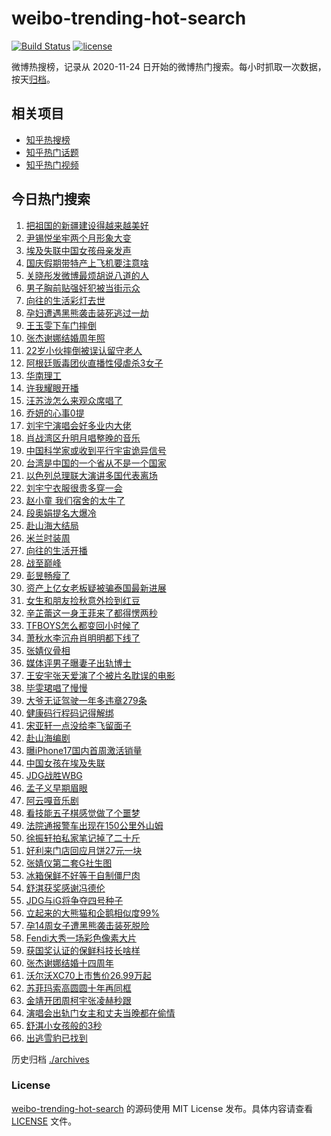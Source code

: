 # weibo-trending-hot-search

[![Build Status](https://github.com/justjavac/weibo-trending-hot-search/workflows/ci/badge.svg?branch=master)](https://github.com/justjavac/weibo-trending-hot-search/actions)
[![license](https://img.shields.io/github/license/justjavac/weibo-trending-hot-search)](https://github.com/justjavac/weibo-trending-hot-search/blob/master/LICENSE)

微博热搜榜，记录从 2020-11-24 日开始的微博热门搜索。每小时抓取一次数据，按天[归档](./archives)。

## 相关项目

- [知乎热搜榜](https://github.com/justjavac/zhihu-trending-top-search)
- [知乎热门话题](https://github.com/justjavac/zhihu-trending-hot-questions)
- [知乎热门视频](https://github.com/justjavac/zhihu-trending-hot-video)

## 今日热门搜索

<!-- BEGIN -->
<!-- 最后更新时间 Sat Sep 27 2025 02:09:50 GMT+0800 (China Standard Time) -->

1. [把祖国的新疆建设得越来越美好](https://s.weibo.com//weibo?q=%23%E6%8A%8A%E7%A5%96%E5%9B%BD%E7%9A%84%E6%96%B0%E7%96%86%E5%BB%BA%E8%AE%BE%E5%BE%97%E8%B6%8A%E6%9D%A5%E8%B6%8A%E7%BE%8E%E5%A5%BD%23&Refer=new_time)
1. [尹锡悦坐牢两个月形象大变](https://s.weibo.com//weibo?q=%23%E5%B0%B9%E9%94%A1%E6%82%A6%E5%9D%90%E7%89%A2%E4%B8%A4%E4%B8%AA%E6%9C%88%E5%BD%A2%E8%B1%A1%E5%A4%A7%E5%8F%98%23&t=31&band_rank=9&Refer=top)
1. [埃及失联中国女孩母亲发声](https://s.weibo.com//weibo?q=%23%E5%9F%83%E5%8F%8A%E5%A4%B1%E8%81%94%E4%B8%AD%E5%9B%BD%E5%A5%B3%E5%AD%A9%E6%AF%8D%E4%BA%B2%E5%8F%91%E5%A3%B0%23&t=31&band_rank=10&Refer=top)
1. [国庆假期带特产上飞机要注意啥](https://s.weibo.com//weibo?q=%23%E5%9B%BD%E5%BA%86%E5%81%87%E6%9C%9F%E5%B8%A6%E7%89%B9%E4%BA%A7%E4%B8%8A%E9%A3%9E%E6%9C%BA%E8%A6%81%E6%B3%A8%E6%84%8F%E5%95%A5%23&t=31&band_rank=3&Refer=top)
1. [关晓彤发微博最烦胡说八道的人](https://s.weibo.com//weibo?q=%E5%85%B3%E6%99%93%E5%BD%A4%E5%8F%91%E5%BE%AE%E5%8D%9A%E6%9C%80%E7%83%A6%E8%83%A1%E8%AF%B4%E5%85%AB%E9%81%93%E7%9A%84%E4%BA%BA&t=31&band_rank=4&Refer=top)
1. [男子胸前贴强奸犯被当街示众](https://s.weibo.com//weibo?q=%23%E7%94%B7%E5%AD%90%E8%83%B8%E5%89%8D%E8%B4%B4%E5%BC%BA%E5%A5%B8%E7%8A%AF%E8%A2%AB%E5%BD%93%E8%A1%97%E7%A4%BA%E4%BC%97%23&t=31&band_rank=6&Refer=top)
1. [向往的生活彩灯去世](https://s.weibo.com//weibo?q=%23%E5%90%91%E5%BE%80%E7%9A%84%E7%94%9F%E6%B4%BB%E5%BD%A9%E7%81%AF%E5%8E%BB%E4%B8%96%23&t=31&band_rank=5&Refer=top)
1. [孕妇遭遇黑熊袭击装死逃过一劫](https://s.weibo.com//weibo?q=%23%E5%AD%95%E5%A6%87%E9%81%AD%E9%81%87%E9%BB%91%E7%86%8A%E8%A2%AD%E5%87%BB%E8%A3%85%E6%AD%BB%E9%80%83%E8%BF%87%E4%B8%80%E5%8A%AB%23&t=31&band_rank=29&Refer=top)
1. [王玉雯下车门摔倒](https://s.weibo.com//weibo?q=%E7%8E%8B%E7%8E%89%E9%9B%AF%E4%B8%8B%E8%BD%A6%E9%97%A8%E6%91%94%E5%80%92&t=31&band_rank=7&Refer=top)
1. [张杰谢娜结婚周年照](https://s.weibo.com//weibo?q=%23%E5%BC%A0%E6%9D%B0%E8%B0%A2%E5%A8%9C%E7%BB%93%E5%A9%9A%E5%91%A8%E5%B9%B4%E7%85%A7%23&t=31&band_rank=12&Refer=top)
1. [22岁小伙摔倒被误认留守老人](https://s.weibo.com//weibo?q=%2322%E5%B2%81%E5%B0%8F%E4%BC%99%E6%91%94%E5%80%92%E8%A2%AB%E8%AF%AF%E8%AE%A4%E7%95%99%E5%AE%88%E8%80%81%E4%BA%BA%23&t=31&band_rank=2&Refer=top)
1. [阿根廷贩毒团伙直播性侵虐杀3女子](https://s.weibo.com//weibo?q=%23%E9%98%BF%E6%A0%B9%E5%BB%B7%E8%B4%A9%E6%AF%92%E5%9B%A2%E4%BC%99%E7%9B%B4%E6%92%AD%E6%80%A7%E4%BE%B5%E8%99%90%E6%9D%803%E5%A5%B3%E5%AD%90%23&t=31&band_rank=11&Refer=top)
1. [华南理工](https://s.weibo.com//weibo?q=%E5%8D%8E%E5%8D%97%E7%90%86%E5%B7%A5&t=31&band_rank=15&Refer=top)
1. [许我耀眼开播](https://s.weibo.com//weibo?q=%23%E8%AE%B8%E6%88%91%E8%80%80%E7%9C%BC%E5%BC%80%E6%92%AD%23&t=31&band_rank=13&Refer=top)
1. [汪苏泷怎么来观众席唱了](https://s.weibo.com//weibo?q=%E6%B1%AA%E8%8B%8F%E6%B3%B7%E6%80%8E%E4%B9%88%E6%9D%A5%E8%A7%82%E4%BC%97%E5%B8%AD%E5%94%B1%E4%BA%86&t=31&band_rank=23&Refer=top)
1. [乔妍的心事0提](https://s.weibo.com//weibo?q=%23%E4%B9%94%E5%A6%8D%E7%9A%84%E5%BF%83%E4%BA%8B0%E6%8F%90%23&t=31&band_rank=8&Refer=top)
1. [刘宇宁演唱会好多业内大佬](https://s.weibo.com//weibo?q=%23%E5%88%98%E5%AE%87%E5%AE%81%E6%BC%94%E5%94%B1%E4%BC%9A%E5%A5%BD%E5%A4%9A%E4%B8%9A%E5%86%85%E5%A4%A7%E4%BD%AC%23&t=31&band_rank=21&Refer=top)
1. [肖战湾区升明月唱整晚的音乐](https://s.weibo.com//weibo?q=%23%E8%82%96%E6%88%98%E6%B9%BE%E5%8C%BA%E5%8D%87%E6%98%8E%E6%9C%88%E5%94%B1%E6%95%B4%E6%99%9A%E7%9A%84%E9%9F%B3%E4%B9%90%23&t=31&band_rank=14&Refer=top)
1. [中国科学家或收到平行宇宙诡异信号](https://s.weibo.com//weibo?q=%E4%B8%AD%E5%9B%BD%E7%A7%91%E5%AD%A6%E5%AE%B6%E6%88%96%E6%94%B6%E5%88%B0%E5%B9%B3%E8%A1%8C%E5%AE%87%E5%AE%99%E8%AF%A1%E5%BC%82%E4%BF%A1%E5%8F%B7&t=31&band_rank=38&Refer=top)
1. [台湾是中国的一个省从不是一个国家](https://s.weibo.com//weibo?q=%23%E5%8F%B0%E6%B9%BE%E6%98%AF%E4%B8%AD%E5%9B%BD%E7%9A%84%E4%B8%80%E4%B8%AA%E7%9C%81%E4%BB%8E%E4%B8%8D%E6%98%AF%E4%B8%80%E4%B8%AA%E5%9B%BD%E5%AE%B6%23&t=31&band_rank=1&Refer=top)
1. [以色列总理联大演讲多国代表离场](https://s.weibo.com//weibo?q=%23%E4%BB%A5%E8%89%B2%E5%88%97%E6%80%BB%E7%90%86%E8%81%94%E5%A4%A7%E6%BC%94%E8%AE%B2%E5%A4%9A%E5%9B%BD%E4%BB%A3%E8%A1%A8%E7%A6%BB%E5%9C%BA%23&t=31&band_rank=20&Refer=top)
1. [刘宇宁衣服很贵多穿一会](https://s.weibo.com//weibo?q=%E5%88%98%E5%AE%87%E5%AE%81%E8%A1%A3%E6%9C%8D%E5%BE%88%E8%B4%B5%E5%A4%9A%E7%A9%BF%E4%B8%80%E4%BC%9A&t=31&band_rank=26&Refer=top)
1. [赵小童 我们宿舍的太牛了](https://s.weibo.com//weibo?q=%E8%B5%B5%E5%B0%8F%E7%AB%A5%20%E6%88%91%E4%BB%AC%E5%AE%BF%E8%88%8D%E7%9A%84%E5%A4%AA%E7%89%9B%E4%BA%86&t=31&band_rank=27&Refer=top)
1. [段奥娟提名大爆冷](https://s.weibo.com//weibo?q=%23%E6%AE%B5%E5%A5%A5%E5%A8%9F%E6%8F%90%E5%90%8D%E5%A4%A7%E7%88%86%E5%86%B7%23&t=31&band_rank=22&Refer=top)
1. [赴山海大结局](https://s.weibo.com//weibo?q=%23%E8%B5%B4%E5%B1%B1%E6%B5%B7%E5%A4%A7%E7%BB%93%E5%B1%80%23&t=31&band_rank=34&Refer=top)
1. [米兰时装周](https://s.weibo.com//weibo?q=%E7%B1%B3%E5%85%B0%E6%97%B6%E8%A3%85%E5%91%A8&t=31&band_rank=24&Refer=top)
1. [向往的生活开播](https://s.weibo.com//weibo?q=%E5%90%91%E5%BE%80%E7%9A%84%E7%94%9F%E6%B4%BB%E5%BC%80%E6%92%AD&t=31&band_rank=18&Refer=top)
1. [战至巅峰](https://s.weibo.com//weibo?q=%E6%88%98%E8%87%B3%E5%B7%85%E5%B3%B0&t=31&band_rank=43&Refer=top)
1. [彭昱畅瘦了](https://s.weibo.com//weibo?q=%E5%BD%AD%E6%98%B1%E7%95%85%E7%98%A6%E4%BA%86&t=31&band_rank=32&Refer=top)
1. [资产上亿女老板疑被骗泰国最新进展](https://s.weibo.com//weibo?q=%23%E8%B5%84%E4%BA%A7%E4%B8%8A%E4%BA%BF%E5%A5%B3%E8%80%81%E6%9D%BF%E7%96%91%E8%A2%AB%E9%AA%97%E6%B3%B0%E5%9B%BD%E6%9C%80%E6%96%B0%E8%BF%9B%E5%B1%95%23&t=31&band_rank=30&Refer=top)
1. [女生和朋友捡秋意外捡到红豆](https://s.weibo.com//weibo?q=%E5%A5%B3%E7%94%9F%E5%92%8C%E6%9C%8B%E5%8F%8B%E6%8D%A1%E7%A7%8B%E6%84%8F%E5%A4%96%E6%8D%A1%E5%88%B0%E7%BA%A2%E8%B1%86&t=31&band_rank=39&Refer=top)
1. [辛芷蕾这一身王菲来了都得愣两秒](https://s.weibo.com//weibo?q=%E8%BE%9B%E8%8A%B7%E8%95%BE%E8%BF%99%E4%B8%80%E8%BA%AB%E7%8E%8B%E8%8F%B2%E6%9D%A5%E4%BA%86%E9%83%BD%E5%BE%97%E6%84%A3%E4%B8%A4%E7%A7%92&t=31&band_rank=28&Refer=top)
1. [TFBOYS怎么都变回小时候了](https://s.weibo.com//weibo?q=TFBOYS%E6%80%8E%E4%B9%88%E9%83%BD%E5%8F%98%E5%9B%9E%E5%B0%8F%E6%97%B6%E5%80%99%E4%BA%86&t=31&band_rank=43&Refer=top)
1. [萧秋水李沉舟肖明明都下线了](https://s.weibo.com//weibo?q=%E8%90%A7%E7%A7%8B%E6%B0%B4%E6%9D%8E%E6%B2%89%E8%88%9F%E8%82%96%E6%98%8E%E6%98%8E%E9%83%BD%E4%B8%8B%E7%BA%BF%E4%BA%86&t=31&band_rank=31&Refer=top)
1. [张婧仪骨相](https://s.weibo.com//weibo?q=%E5%BC%A0%E5%A9%A7%E4%BB%AA%E9%AA%A8%E7%9B%B8&t=31&band_rank=44&Refer=top)
1. [媒体评男子曝妻子出轨博士](https://s.weibo.com//weibo?q=%23%E5%AA%92%E4%BD%93%E8%AF%84%E7%94%B7%E5%AD%90%E6%9B%9D%E5%A6%BB%E5%AD%90%E5%87%BA%E8%BD%A8%E5%8D%9A%E5%A3%AB%23&t=31&band_rank=35&Refer=top)
1. [王安宇张天爱演了个被片名耽误的电影](https://s.weibo.com//weibo?q=%E7%8E%8B%E5%AE%89%E5%AE%87%E5%BC%A0%E5%A4%A9%E7%88%B1%E6%BC%94%E4%BA%86%E4%B8%AA%E8%A2%AB%E7%89%87%E5%90%8D%E8%80%BD%E8%AF%AF%E7%9A%84%E7%94%B5%E5%BD%B1&t=31&band_rank=46&Refer=top)
1. [毕雯珺唱了慢慢](https://s.weibo.com//weibo?q=%E6%AF%95%E9%9B%AF%E7%8F%BA%E5%94%B1%E4%BA%86%E6%85%A2%E6%85%A2&t=31&band_rank=36&Refer=top)
1. [大爷无证驾驶一年多违章279条](https://s.weibo.com//weibo?q=%23%E5%A4%A7%E7%88%B7%E6%97%A0%E8%AF%81%E9%A9%BE%E9%A9%B6%E4%B8%80%E5%B9%B4%E5%A4%9A%E8%BF%9D%E7%AB%A0279%E6%9D%A1%23&t=31&band_rank=40&Refer=top)
1. [健康码行程码记得解绑](https://s.weibo.com//weibo?q=%E5%81%A5%E5%BA%B7%E7%A0%81%E8%A1%8C%E7%A8%8B%E7%A0%81%E8%AE%B0%E5%BE%97%E8%A7%A3%E7%BB%91&t=31&band_rank=20&Refer=top)
1. [宋亚轩一点没给李飞留面子](https://s.weibo.com//weibo?q=%E5%AE%8B%E4%BA%9A%E8%BD%A9%E4%B8%80%E7%82%B9%E6%B2%A1%E7%BB%99%E6%9D%8E%E9%A3%9E%E7%95%99%E9%9D%A2%E5%AD%90&t=31&band_rank=31&Refer=top)
1. [赴山海编剧](https://s.weibo.com//weibo?q=%E8%B5%B4%E5%B1%B1%E6%B5%B7%E7%BC%96%E5%89%A7&t=31&band_rank=46&Refer=top)
1. [曝iPhone17国内首周激活销量](https://s.weibo.com//weibo?q=%23%E6%9B%9DiPhone17%E5%9B%BD%E5%86%85%E9%A6%96%E5%91%A8%E6%BF%80%E6%B4%BB%E9%94%80%E9%87%8F%23&t=31&band_rank=39&Refer=top)
1. [中国女孩在埃及失联](https://s.weibo.com//weibo?q=%E4%B8%AD%E5%9B%BD%E5%A5%B3%E5%AD%A9%E5%9C%A8%E5%9F%83%E5%8F%8A%E5%A4%B1%E8%81%94&t=31&band_rank=49&Refer=top)
1. [JDG战胜WBG](https://s.weibo.com//weibo?q=JDG%E6%88%98%E8%83%9CWBG&t=31&band_rank=35&Refer=top)
1. [孟子义早期眉眼](https://s.weibo.com//weibo?q=%E5%AD%9F%E5%AD%90%E4%B9%89%E6%97%A9%E6%9C%9F%E7%9C%89%E7%9C%BC&t=31&band_rank=45&Refer=top)
1. [阿云嘎音乐剧](https://s.weibo.com//weibo?q=%E9%98%BF%E4%BA%91%E5%98%8E%E9%9F%B3%E4%B9%90%E5%89%A7&t=31&band_rank=46&Refer=top)
1. [看技能五子棋感觉做了个噩梦](https://s.weibo.com//weibo?q=%E7%9C%8B%E6%8A%80%E8%83%BD%E4%BA%94%E5%AD%90%E6%A3%8B%E6%84%9F%E8%A7%89%E5%81%9A%E4%BA%86%E4%B8%AA%E5%99%A9%E6%A2%A6&t=31&band_rank=47&Refer=top)
1. [法院通报警车出现在150公里外山姆](https://s.weibo.com//weibo?q=%23%E6%B3%95%E9%99%A2%E9%80%9A%E6%8A%A5%E8%AD%A6%E8%BD%A6%E5%87%BA%E7%8E%B0%E5%9C%A8150%E5%85%AC%E9%87%8C%E5%A4%96%E5%B1%B1%E5%A7%86%23&t=31&band_rank=48&Refer=top)
1. [徐振轩拍私家笔记掉了二十斤](https://s.weibo.com//weibo?q=%E5%BE%90%E6%8C%AF%E8%BD%A9%E6%8B%8D%E7%A7%81%E5%AE%B6%E7%AC%94%E8%AE%B0%E6%8E%89%E4%BA%86%E4%BA%8C%E5%8D%81%E6%96%A4&t=31&band_rank=49&Refer=top)
1. [好利来门店回应月饼27元一块](https://s.weibo.com//weibo?q=%23%E5%A5%BD%E5%88%A9%E6%9D%A5%E9%97%A8%E5%BA%97%E5%9B%9E%E5%BA%94%E6%9C%88%E9%A5%BC27%E5%85%83%E4%B8%80%E5%9D%97%23&t=31&band_rank=25&Refer=top)
1. [张婧仪第二套G社生图](https://s.weibo.com//weibo?q=%23%E5%BC%A0%E5%A9%A7%E4%BB%AA%E7%AC%AC%E4%BA%8C%E5%A5%97G%E7%A4%BE%E7%94%9F%E5%9B%BE%23&t=31&band_rank=37&Refer=top)
1. [冰箱保鲜不好等于自制僵尸肉](https://s.weibo.com//weibo?q=%23%E5%86%B0%E7%AE%B1%E4%BF%9D%E9%B2%9C%E4%B8%8D%E5%A5%BD%E7%AD%89%E4%BA%8E%E8%87%AA%E5%88%B6%E5%83%B5%E5%B0%B8%E8%82%89%23&t=31&band_rank=40&Refer=top)
1. [舒淇获奖感谢冯德伦](https://s.weibo.com//weibo?q=%23%E8%88%92%E6%B7%87%E8%8E%B7%E5%A5%96%E6%84%9F%E8%B0%A2%E5%86%AF%E5%BE%B7%E4%BC%A6%23&t=31&band_rank=50&Refer=top)
1. [JDG与iG将争夺四号种子](https://s.weibo.com//weibo?q=%23JDG%E4%B8%8EiG%E5%B0%86%E4%BA%89%E5%A4%BA%E5%9B%9B%E5%8F%B7%E7%A7%8D%E5%AD%90%23&t=31&band_rank=47&Refer=top)
1. [立起来的大熊猫和企鹅相似度99%](https://s.weibo.com//weibo?q=%23%E7%AB%8B%E8%B5%B7%E6%9D%A5%E7%9A%84%E5%A4%A7%E7%86%8A%E7%8C%AB%E5%92%8C%E4%BC%81%E9%B9%85%E7%9B%B8%E4%BC%BC%E5%BA%A699%25%23&t=31&band_rank=48&Refer=top)
1. [孕14周女子遭黑熊袭击装死脱险](https://s.weibo.com//weibo?q=%23%E5%AD%9514%E5%91%A8%E5%A5%B3%E5%AD%90%E9%81%AD%E9%BB%91%E7%86%8A%E8%A2%AD%E5%87%BB%E8%A3%85%E6%AD%BB%E8%84%B1%E9%99%A9%23&t=31&band_rank=35&Refer=top)
1. [Fendi大秀一场彩色像素大片](https://s.weibo.com//weibo?q=%23Fendi%E5%A4%A7%E7%A7%80%E4%B8%80%E5%9C%BA%E5%BD%A9%E8%89%B2%E5%83%8F%E7%B4%A0%E5%A4%A7%E7%89%87%23&t=31&band_rank=16&Refer=top)
1. [获国奖认证的保鲜科技长啥样](https://s.weibo.com//weibo?q=%23%E8%8E%B7%E5%9B%BD%E5%A5%96%E8%AE%A4%E8%AF%81%E7%9A%84%E4%BF%9D%E9%B2%9C%E7%A7%91%E6%8A%80%E9%95%BF%E5%95%A5%E6%A0%B7%23&t=31&band_rank=17&Refer=top)
1. [张杰谢娜结婚十四周年](https://s.weibo.com//weibo?q=%23%E5%BC%A0%E6%9D%B0%E8%B0%A2%E5%A8%9C%E7%BB%93%E5%A9%9A%E5%8D%81%E5%9B%9B%E5%91%A8%E5%B9%B4%23&t=31&band_rank=19&Refer=top)
1. [沃尔沃XC70上市售价26.99万起](https://s.weibo.com//weibo?q=%23%E6%B2%83%E5%B0%94%E6%B2%83XC70%E4%B8%8A%E5%B8%82%E5%94%AE%E4%BB%B726.99%E4%B8%87%E8%B5%B7%23&t=31&band_rank=30&Refer=top)
1. [苏菲玛索高圆圆十年再同框](https://s.weibo.com//weibo?q=%E8%8B%8F%E8%8F%B2%E7%8E%9B%E7%B4%A2%E9%AB%98%E5%9C%86%E5%9C%86%E5%8D%81%E5%B9%B4%E5%86%8D%E5%90%8C%E6%A1%86&t=31&band_rank=33&Refer=top)
1. [金靖开团周柯宇张凌赫秒跟](https://s.weibo.com//weibo?q=%E9%87%91%E9%9D%96%E5%BC%80%E5%9B%A2%E5%91%A8%E6%9F%AF%E5%AE%87%E5%BC%A0%E5%87%8C%E8%B5%AB%E7%A7%92%E8%B7%9F&t=31&band_rank=41&Refer=top)
1. [演唱会出轨门女主和丈夫当晚都在偷情](https://s.weibo.com//weibo?q=%23%E6%BC%94%E5%94%B1%E4%BC%9A%E5%87%BA%E8%BD%A8%E9%97%A8%E5%A5%B3%E4%B8%BB%E5%92%8C%E4%B8%88%E5%A4%AB%E5%BD%93%E6%99%9A%E9%83%BD%E5%9C%A8%E5%81%B7%E6%83%85%23&t=31&band_rank=42&Refer=top)
1. [舒淇小女孩般的3秒](https://s.weibo.com//weibo?q=%E8%88%92%E6%B7%87%E5%B0%8F%E5%A5%B3%E5%AD%A9%E8%88%AC%E7%9A%843%E7%A7%92&t=31&band_rank=45&Refer=top)
1. [出逃雪豹已找到](https://s.weibo.com//weibo?q=%23%E5%87%BA%E9%80%83%E9%9B%AA%E8%B1%B9%E5%B7%B2%E6%89%BE%E5%88%B0%23&t=31&band_rank=49&Refer=top)

<!-- END -->

历史归档 [./archives](./archives)

### License

[weibo-trending-hot-search](https://github.com/justjavac/weibo-trending-hot-search) 的源码使用 MIT License
发布。具体内容请查看 [LICENSE](./LICENSE) 文件。
